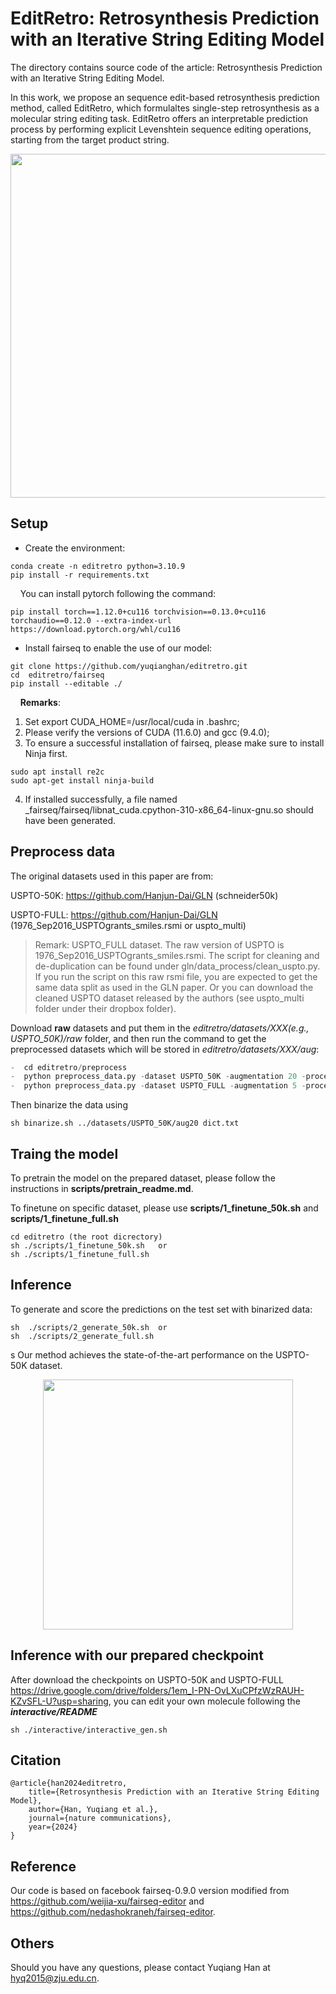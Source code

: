# EditRetro: Retrosynthesis Prediction with an Iterative String Editing Model

The directory contains source code of the article: Retrosynthesis Prediction with an Iterative String Editing Model.

In this work, we propose an sequence edit-based retrosynthesis prediction method, called EditRetro, which formulaltes single-step retrosynthesis as a molecular string editing task. EditRetro offers an interpretable prediction process by performing explicit Levenshtein sequence editing operations, starting from the target product string.
<div align=center>
<img src=figures/workflow.png width="550px">
</div>


## Setup

- Create the environment:

```
conda create -n editretro python=3.10.9
pip install -r requirements.txt
```

&nbsp;&nbsp;&nbsp; You can install pytorch following the command:
```
pip install torch==1.12.0+cu116 torchvision==0.13.0+cu116 torchaudio==0.12.0 --extra-index-url https://download.pytorch.org/whl/cu116
```

- Install fairseq to enable the use of our model:

```
git clone https://github.com/yuqianghan/editretro.git
cd  editretro/fairseq
pip install --editable ./
```

&nbsp;&nbsp;&nbsp; **Remarks**: 
1. Set export CUDA_HOME=/usr/local/cuda in .bashrc;
2. Please verify the versions of CUDA (11.6.0) and gcc (9.4.0);
3. To ensure a successful installation of fairseq, please make sure to install Ninja first.
```
sudo apt install re2c
sudo apt-get install ninja-build
```
4. If installed successfully, a file named _fairseq/fairseq/libnat_cuda.cpython-310-x86_64-linux-gnu.so should have been generated.


## Preprocess data
 The original datasets used in this paper are from:

   USPTO-50K: https://github.com/Hanjun-Dai/GLN  (schneider50k)

   <!-- USPTO-MIT: https://github.com/wengong-jin/nips17-rexgen/blob/master/USPTO/data.zip -->

   USPTO-FULL: https://github.com/Hanjun-Dai/GLN  (1976_Sep2016_USPTOgrants_smiles.rsmi or uspto_multi)

> Remark: USPTO_FULL dataset. The raw version of USPTO is 1976_Sep2016_USPTOgrants_smiles.rsmi. The script for cleaning and de-duplication can be found under gln/data_process/clean_uspto.py. If you run the script on this raw rsmi file, you are expected to get the same data split as used in the GLN paper. Or you can download the cleaned USPTO dataset released by the authors (see uspto_multi folder under their dropbox folder).

Download **raw** datasets and put them in the _editretro/datasets/XXX(e.g., USPTO_50K)/raw_ folder, and then run the command to get the preprocessed datasets which will be stored in _editretro/datasets/XXX/aug_:

```python
-  cd editretro/preprocess
-  python preprocess_data.py -dataset USPTO_50K -augmentation 20 -processes 64 -spe -dropout 0 
-  python preprocess_data.py -dataset USPTO_FULL -augmentation 5 -processes 64 -spe -dropout 0
```

Then binarize the data using 
```shell
sh binarize.sh ../datasets/USPTO_50K/aug20 dict.txt
```


## Traing the model
<!-- #### Pretrain and Finetune -->
To pretrain the model on the prepared dataset, please follow the instructions in **scripts/pretrain_readme.md**.

To finetune on specific dataset, please use **scripts/1_finetune_50k.sh** and **scripts/1_finetune_full.sh**
```
cd editretro (the root dicrectory)
sh ./scripts/1_finetune_50k.sh   or
sh ./scripts/1_finetune_full.sh
```


## Inference
To generate and score the predictions on the test set with binarized data:
```shell
sh  ./scripts/2_generate_50k.sh  or
sh  ./scripts/2_generate_full.sh
```
s
Our method achieves the state-of-the-art performance on the USPTO-50K dataset. 
<div align=center>
<img src=figures/USPTO-50K.png width="400px">
</div>

## Inference with our prepared checkpoint
After download the checkpoints on USPTO-50K and USPTO-FULL https://drive.google.com/drive/folders/1em_I-PN-OvLXuCPfzWzRAUH-KZvSFL-U?usp=sharing, you can edit your own molecule following the _**interactive/README**_
```shell
sh ./interactive/interactive_gen.sh
```




## Citation
```
@article{han2024editretro,
	title={Retrosynthesis Prediction with an Iterative String Editing Model},
	author={Han, Yuqiang et al.},
	journal={nature communications},
	year={2024}
}
```

## Reference
Our code is based on facebook fairseq-0.9.0 version modified from https://github.com/weijia-xu/fairseq-editor and https://github.com/nedashokraneh/fairseq-editor.

## Others
Should you have any questions, please contact Yuqiang Han at hyq2015@zju.edu.cn.
